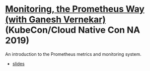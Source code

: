 # [Monitoring, the Prometheus Way (with Ganesh Vernekar)](https://www.youtube.com/watch?v=mC6Zt5Ga9UQ) (KubeCon/Cloud Native Con NA 2019)

An introduction to the Prometheus metrics and monitoring system.

- [slides](https://github.com/mdlayher/talks/blob/master/conferences/2019/kccncna/monitoring-the-prometheus-way.pdf)

